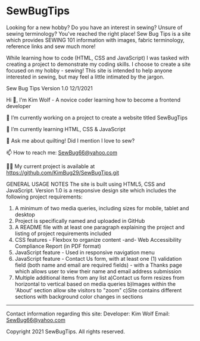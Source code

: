 # SewBugTips
Looking for a new hobby? Do you have an interest in sewing? Unsure of sewing terminology? You've reached the right place! Sew Bug Tips is a site which provides SEWING 101 information with images, fabric terminology, reference links and sew much more!

While learning how to code (HTML, CSS and JavaScript) I was tasked with creating a project to demonstrate my coding skills. I choose to create a site focused on my hobby - sewing! This site is intended to help anyone interested in sewing, but may feel a little intimated by the jargon.

Sew Bug Tips Version 1.0 12/1/2021


Hi 👋, I'm Kim Wolf - A novice coder learning how to become a frontend developer

🔭 I’m currently working on a project to create a website titled SewBugTips

🌱 I’m currently learning HTML, CSS & JavaScript

💬 Ask me about quilting! Did I mention I love to sew? 

📫 How to reach me: SewBug66@yahoo.com

👨‍💻 My current project is available at https://github.com/KimBug29/SewBugTips.git

GENERAL USAGE NOTES
The site is built using HTML5, CSS and JavaScript. 
  Version 1.0 is a responsive design site which includes the following project requirements:
  1) A minimum of two media queries, including sizes for mobile, tablet and desktop
  2) Project is specifically named and uploaded in GitHub
  3) A README file with at least one paragraph explaining the project and listing of project requirements included
  4) CSS features - Flexbox to organize content -and- Web Accessibility Compliance Report (in PDF format)
  5) JavaScript feature - Used in responsive navigation menu
  6) JavaScript feature - Contact Us form, with at least one (1) validation field (both name and email are required fields) - with a Thanks page which allows user to view their name and email address submission
  7) Multiple additional items from any list
    a)Contact us form resizes from horizontal to vertical based on media queries
    b)Images within the 'About' section allow site visitors to "zoom"
    c)Site contains different sections with background color changes in sections

  

---------------------------------------------------------------------------------------

Contact information regarding this site: 
  Developer: Kim Wolf
  Email: SewBug66@yahoo.com

Copyright 2021 SewBugTips. All rights reserved.
